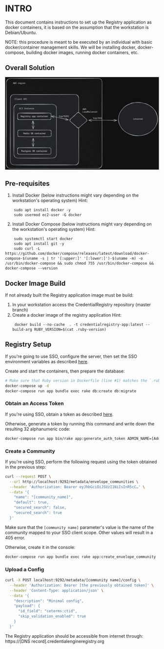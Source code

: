 # INTRO

This document contains instructions to set up the Registry application as docker containers, it is based on the assumption that the workstation is Debian/Ubuntu.

NOTE: this procedure is meant to be executed by an individual with basic docker/container management skills. We will be installing docker, docker-compose, building docker images, running docker containers, etc.

## Overall Solution

![alt text](image.png)

## Pre-requisites

1. Install Docker (below instructions might vary depending on the workstation's operating system)
   Hint:

```
    sudo apt install docker -y
    sudo usermod ec2-user -G docker
```

2. Install Docker Compose (below instructions might vary depending on the workstation's operating system)
   Hint:

```
    sudo systemctl start docker
    sudo apt install git -y
    sudo curl -L https://github.com/docker/compose/releases/latest/download/docker-compose-$(uname -s | tr '[:upper:]' '[:lower:]')-$(uname -m) -o /usr/bin/docker-compose && sudo chmod 755 /usr/bin/docker-compose && docker-compose --version
```

## Docker Image Build

If not already built the Registry application image must be build:

1. In your workstation access the CredentialRegistry repository (master branch)
2. Create a docker image of the registry application
   Hint:
   ```
    docker build --no-cache  . -t credentialregistry-app:latest --build-arg RUBY_VERSION=$(cat .ruby-version)
   ```

## Registry Setup

If you're going to use SSO, configure the server, then set the SSO environment variables as described [here](/docs/09_single-sign-on.md).

Create and start the containers, then prepare the database:

```bash
# Make sure that Ruby version in Dockerfile (line #1) matches the `.ruby-version` file (ie: `3.3.5`)
docker-compose up -d
docker-compose run app bundle exec rake db:create db:migrate
```

### Obtain an Access Token

If you're using SSO, obtain a token as described [here](/docs/09_single-sign-on.md#access-token).

Otherwise, generate a token by running this command and write down the resulting 32 alphanumeric code:

```bash
docker-compose run app bin/rake app:generate_auth_token ADMIN_NAME=[Admin name] PUBLISHER_NAME=[Publisher name] USER_EMAIL=[valid email address]
```

### Create a Community

If you're using SSO, perform the following request using the token obtained in the previous step:

```bash
curl --request POST \
  --url http://localhost:9292/metadata/envelope_communities \
  --header 'Authorization: Bearer eyJhbGciOiJSUzI1NiIsInR5cC…' \
  --data '{
    "name": "[community_name]",
    "default": true,
    "secured_search": false,
    "secured_search": true
  }'
```

Make sure that the `[community name]` parameter's value is the name of the community mapped to your SSO client scope. Other values will result in a 405 error.

Otherwise, create it in the console:

```bash
docker-compose run app bundle exec rake app:create_envelope_community -- --name [community name] --default yes --secured no --secured-search yes
```

### Upload a Config

```bash
curl -X POST localhost:9292/metadata/[community name]/config \
  --header 'Authorization: Bearer [the previously obtained token]' \
  --header 'Content-Type: application/json' \
  --data '{
    "description": "Minimal config",
    "payload": {
      "id_field": "ceterms:ctid",
      "skip_validation_enabled": true
    }
  }'
```

The Registry application should be accessible from internet through: https://[DNS record].credentialengineregistry.org
